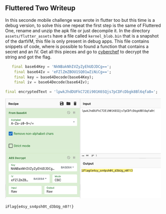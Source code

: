 ## Fluttered Two Writeup

In this seconde mobile challenge was wrote in flutter too but this time is a debug version, to solve this one repeat the first step is the same of Fluttered One, rename and unzip the apk file or just decompile it.
In the directory `assets/flutter_assets` have a file called `kernel_blob.bin` that is a snapshot of the dartVM, this file is only present in debug apps. This file contains snippets of code, where is possible to found a function that contains a secret and an IV.
Get all this pieces and go to [cyberchef](https://gchq.github.io/CyberChef/) to decrypt the string and got the flag.

```dart
   final base64Key = 'NkNBakNhIVZyZyEhUDJDCg==';
    final base64Iv = 'eFZlZmZBOU1SQ01wZiNiCg==';
    final key = base64Decode(base64Key);
    final iv = base64Decode(base64Iv);
```

```dart
final encryptedText = 'lpwkJhdDUFkC72Ei901K6SQjs7pCDFcDbgk8Bl6qfa8=';
```

![](img/screenshot.png)

`iFlag{e4sy_sn4psh0t_d3bUg_n0?!}`
